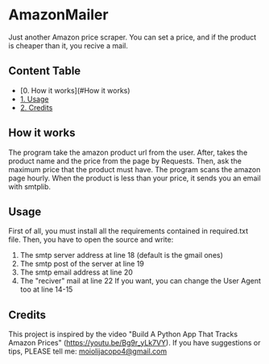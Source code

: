 # AmazonMailer
Just another Amazon price scraper.
You can set a price, and if the product is cheaper than it, you recive a mail.

## Content Table
- [0. How it works](#How it works)
- [1. Usage](#Usage)
- [2. Credits](#Credits)

## How it works
The program take the amazon product url from the user. After, takes the product name and the price from the page by Requests. Then, ask the maximum price that the product must have. The program scans the amazon page hourly. When the product is less than your price, it sends you an email with smtplib.

## Usage
First of all, you must install all the requirements contained in required.txt file.
Then, you have to open the source and write:
1) The smtp server address at line 18 (default is the gmail ones)
2) The smtp post of the server at line 19
3) The smtp email address at line 20
4) The "reciver" mail at line 22
If you want, you can change the User Agent too at line 14-15

## Credits
This project is inspired by the video "Build A Python App That Tracks Amazon Prices" (https://youtu.be/Bg9r_yLk7VY). 
If you have suggestions or tips, PLEASE tell me: moiolijacopo4@gmail.com
